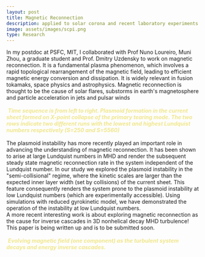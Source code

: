 ```yaml
---
layout: post
title: Magnetic Reconnection
description: applied to solar corona and recent laboratory experiments
image: assets/images/scpi.png
type: Research
---
```


<p>
In my postdoc at PSFC, MIT, I collaborated with Prof Nuno Loureiro, Muni Zhou, a graduate student and Prof. Dmitry Uzdensky to work on magnetic reconnection. 
It is a fundamental plasma phenomenon, which involves a rapid topological rearrangement of the magnetic
field, leading to efficient magnetic energy conversion and dissipation. It is widely relevant in fusion tokamaks, space physics and astrophysics. 
Magnetic reconnection is thought to be the cause of solar flares, substorms in earth's magnetosphere and 
particle acceleration in jets and pulsar winds
<br><br>
<span class="image">
    <img src="{{ site.baseurl }}/assets/images/scpi.png" alt="">
	<i><strong style="color:khaki">Time sequence is from left to right. Plasmoid formation in the current sheet formed on X-point collapse of the primary tearing mode. The two rows indicate two different runs with the lowest and highest Lundquist numbers respectively (S=250 and S=5560)</strong></i>
<span>
<br>
<br>
The plasmoid instability has more recently played an important role in advancing the understanding of magnetic reconnection.
It has been shown to arise at large Lundquist numbers in MHD and render the subsequent
steady state magnetic reconnection rate in the system independent of the Lundquist number. 
In our study we explored the plasmoid instability in the "semi-collisional" regime, where
the kinetic scales are larger than the expected inner layer width (set by collisions) of the
current sheet. This feature consequently renders the system prone to the plasmoid instability
at low Lundquist numbers (which are experimentally accessible). Using simulations with reduced gyrokinetic model, 
we have demonstrated the operation of the instability at low Lundquist numbers. 
<br>
A more recent interesting work is about exploring magnetic reconnection as the cause for inverse cascades in 
3D nonhelical decay MHD turbulence! This paper is being written up and is to be submitted soon. 
<br>
<br>
<span class="image">
    <img src="{{ site.baseurl }}/assets/images/merge.png" alt="">
	<i><strong style="color:khaki">Evolving magnetic field (one component) as the turbulent system decays and energy inverse cascades.</strong></i>
<span>
